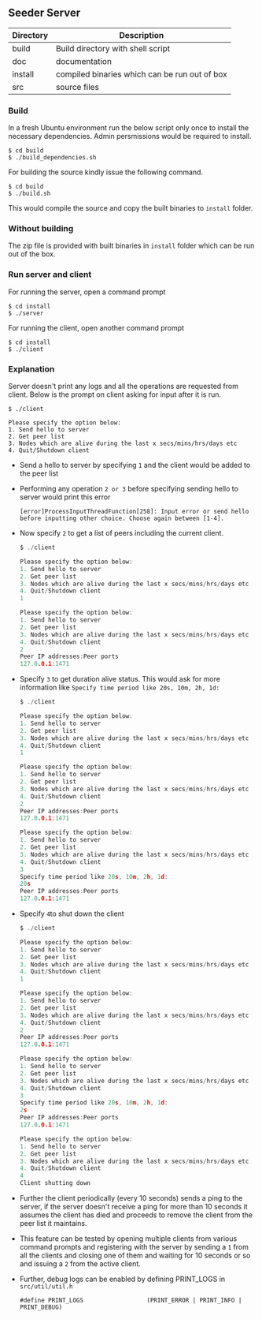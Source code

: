 ## Seeder Server


| Directory		| Description								|
| ----------------------- | -------------------------------------------------------------	|
| build			| Build directory with shell script				|
| doc			| documentation							|
| install			| compiled binaries which can be run out of box	|
| src				| source files								|

### Build

In a fresh Ubuntu environment run the below script only once to install 
the necessary dependencies. Admin persmissions would be required to install.


    $ cd build
    $ ./build_dependencies.sh

For building the source kindly issue the following command.
        
    $ cd build
    $ ./build.sh

This would compile the source and copy the built binaries to `install` folder.


### Without building

The zip file is provided with built binaries in `install` folder which can be run out of the box. 


### Run server and client

For running the server, open a command prompt

	$ cd install
	$ ./server

For running the client, open another command prompt

	$ cd install
	$ ./client

### Explanation

Server doesn't print any logs and all the operations are requested from client. Below is the prompt on client asking for input after it is run.

	$ ./client 

	Please specify the option below:
	1. Send hello to server
	2. Get peer list
	3. Nodes which are alive during the last x secs/mins/hrs/days etc
	4. Quit/Shutdown client

- Send a hello to server by specifying `1` and the client would be added to the peer list
- Performing any operation `2 or 3` before specifying sending hello to server would print this error
	
	```
	[error]ProcessInputThreadFunction[258]: Input error or send hello before inputting other choice. Choose again between [1-4].
	```
	
- Now specify `2` to get a list of peers including the current client.

	```c
	$ ./client 

	Please specify the option below:
	1. Send hello to server
	2. Get peer list
	3. Nodes which are alive during the last x secs/mins/hrs/days etc
	4. Quit/Shutdown client
	1

	Please specify the option below:
	1. Send hello to server
	2. Get peer list
	3. Nodes which are alive during the last x secs/mins/hrs/days etc
	4. Quit/Shutdown client
	2
	Peer IP addresses:Peer ports
	127.0.0.1:1471

	```

- Specify `3` to get duration alive status. This would ask for more information like `Specify time period like 20s, 10m, 2h, 1d:`

	```c
	$ ./client 

	Please specify the option below:
	1. Send hello to server
	2. Get peer list
	3. Nodes which are alive during the last x secs/mins/hrs/days etc
	4. Quit/Shutdown client
	1

	Please specify the option below:
	1. Send hello to server
	2. Get peer list
	3. Nodes which are alive during the last x secs/mins/hrs/days etc
	4. Quit/Shutdown client
	2
	Peer IP addresses:Peer ports
	127.0.0.1:1471

	Please specify the option below:
	1. Send hello to server
	2. Get peer list
	3. Nodes which are alive during the last x secs/mins/hrs/days etc
	4. Quit/Shutdown client
	3
	Specify time period like 20s, 10m, 2h, 1d:
	20s
	Peer IP addresses:Peer ports
	127.0.0.1:1471

	```
	
- Specify `4`to shut down the client

	```c
	$ ./client 

	Please specify the option below:
	1. Send hello to server
	2. Get peer list
	3. Nodes which are alive during the last x secs/mins/hrs/days etc
	4. Quit/Shutdown client
	1

	Please specify the option below:
	1. Send hello to server
	2. Get peer list
	3. Nodes which are alive during the last x secs/mins/hrs/days etc
	4. Quit/Shutdown client
	2
	Peer IP addresses:Peer ports
	127.0.0.1:1471

	Please specify the option below:
	1. Send hello to server
	2. Get peer list
	3. Nodes which are alive during the last x secs/mins/hrs/days etc
	4. Quit/Shutdown client
	3
	Specify time period like 20s, 10m, 2h, 1d:
	2s
	Peer IP addresses:Peer ports
	127.0.0.1:1471

	Please specify the option below:
	1. Send hello to server
	2. Get peer list
	3. Nodes which are alive during the last x secs/mins/hrs/days etc
	4. Quit/Shutdown client
	4
	Client shutting down
	```

- Further the client periodically (every 10 seconds) sends a ping to the server, if the server doesn't receive a ping for more than 10 seconds it assumes the client has died and proceeds to remove the client from the peer list it maintains. 
- This feature can be tested by opening multiple clients from various command prompts and registering with the server by sending a `1` from all the clients and closing one of them and waiting for 10 seconds or so and issuing a `2` from the active client.
- Further, debug logs can be enabled by defining PRINT_LOGS in `src/util/util.h`

	```
	#define PRINT_LOGS                  (PRINT_ERROR | PRINT_INFO | PRINT_DEBUG)
	```

